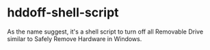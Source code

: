 # hddoff-shell-script

As the name suggest, it's a shell script to turn off all Removable Drive similar to Safely Remove Hardware in Windows.
